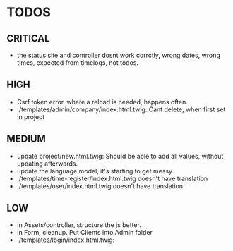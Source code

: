 # TODOS
## CRITICAL
- the status site and controller dosnt work corrctly, wrong dates, wrong times, expected from timelogs, not todos.
## HIGH
- Csrf token error, where a reload is needed, happens often.
- ./templates/admin/company/index.html.twig:  Cant delete, when first set in project
## MEDIUM 
- update project/new.html.twig: Should be able to add all values, without updating afterwards.
- update the language model, it's starting to get messy.
- ./templates/time-register/index.html.twig doesn't have translation
- ./templates/user/index.html.twig doesn't  have translation
## LOW
- in Assets/controller, structure the js better.
- in Form, cleanup. Put Clients into Admin folder
- ./templates/login/index.html.twig:    



